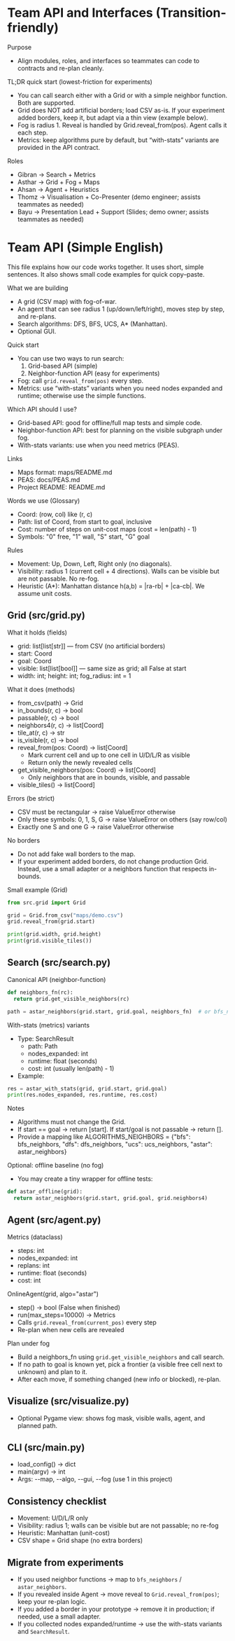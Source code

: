 # Team API and Interfaces (Transition-friendly)

Purpose
- Align modules, roles, and interfaces so teammates can code to contracts and re-plan cleanly.

TL;DR quick start (lowest-friction for experiments)
- You can call search either with a Grid or with a simple neighbor function. Both are supported.
- Grid does NOT add artificial borders; load CSV as-is. If your experiment added borders, keep it, but adapt via a thin view (example below).
- Fog is radius 1. Reveal is handled by Grid.reveal_from(pos). Agent calls it each step.
- Metrics: keep algorithms pure by default, but “with-stats” variants are provided in the API contract.

Roles
- Gibran → Search + Metrics
- Asthar → Grid + Fog + Maps
- Ahsan → Agent + Heuristics
- Thomz → Visualisation + Co-Presenter (demo engineer; assists teammates as needed)
- Bayu → Presentation Lead + Support (Slides; demo owner; assists teammates as needed)
# Team API (Simple English)

This file explains how our code works together. It uses short, simple sentences. It also shows small code examples for quick copy–paste.

What we are building
- A grid (CSV map) with fog-of-war.
- An agent that can see radius 1 (up/down/left/right), moves step by step, and re-plans.
- Search algorithms: DFS, BFS, UCS, A* (Manhattan).
- Optional GUI.

Quick start
- You can use two ways to run search:
  1) Grid-based API (simple)
  2) Neighbor-function API (easy for experiments)
- Fog: call `grid.reveal_from(pos)` every step.
- Metrics: use “with-stats” variants when you need nodes expanded and runtime; otherwise use the simple functions.

Which API should I use?
- Grid-based API: good for offline/full map tests and simple code.
- Neighbor-function API: best for planning on the visible subgraph under fog.
- With-stats variants: use when you need metrics (PEAS).

Links
- Maps format: maps/README.md
- PEAS: docs/PEAS.md
- Project README: README.md

Words we use (Glossary)
- Coord: (row, col) like (r, c)
- Path: list of Coord, from start to goal, inclusive
- Cost: number of steps on unit-cost maps (cost = len(path) - 1)
- Symbols: "0" free, "1" wall, "S" start, "G" goal

Rules
- Movement: Up, Down, Left, Right only (no diagonals).
- Visibility: radius 1 (current cell + 4 directions). Walls can be visible but are not passable. No re-fog.
- Heuristic (A*): Manhattan distance h(a,b) = |ra-rb| + |ca-cb|. We assume unit costs.

## Grid (src/grid.py)

What it holds (fields)
- grid: list[list[str]] — from CSV (no artificial borders)
- start: Coord
- goal: Coord
- visible: list[list[bool]] — same size as grid; all False at start
- width: int; height: int; fog_radius: int = 1

What it does (methods)
- from_csv(path) -> Grid
- in_bounds(r, c) -> bool
- passable(r, c) -> bool
- neighbors4(r, c) -> list[Coord]
- tile_at(r, c) -> str
- is_visible(r, c) -> bool
- reveal_from(pos: Coord) -> list[Coord]
  - Mark current cell and up to one cell in U/D/L/R as visible
  - Return only the newly revealed cells
- get_visible_neighbors(pos: Coord) -> list[Coord]
  - Only neighbors that are in bounds, visible, and passable
- visible_tiles() -> list[Coord]

Errors (be strict)
- CSV must be rectangular → raise ValueError otherwise
- Only these symbols: 0, 1, S, G → raise ValueError on others (say row/col)
- Exactly one S and one G → raise ValueError otherwise

No borders
- Do not add fake wall borders to the map.
- If your experiment added borders, do not change production Grid. Instead, use a small adapter or a neighbors function that respects in-bounds.

Small example (Grid)
```python
from src.grid import Grid

grid = Grid.from_csv("maps/demo.csv")
grid.reveal_from(grid.start)

print(grid.width, grid.height)
print(grid.visible_tiles())
```

## Search (src/search.py)

Canonical API (neighbor-function)
```python
def neighbors_fn(rc):
  return grid.get_visible_neighbors(rc)

path = astar_neighbors(grid.start, grid.goal, neighbors_fn)  # or bfs_neighbors/ucs_neighbors/dfs_neighbors
```

With-stats (metrics) variants
- Type: SearchResult
  - path: Path
  - nodes_expanded: int
  - runtime: float (seconds)
  - cost: int (usually len(path) - 1)
- Example:
```python
res = astar_with_stats(grid, grid.start, grid.goal)
print(res.nodes_expanded, res.runtime, res.cost)
```

Notes
- Algorithms must not change the Grid.
- If start == goal → return [start]. If start/goal is not passable → return [].
- Provide a mapping like ALGORITHMS_NEIGHBORS = {"bfs": bfs_neighbors, "dfs": dfs_neighbors, "ucs": ucs_neighbors, "astar": astar_neighbors}

Optional: offline baseline (no fog)
- You may create a tiny wrapper for offline tests:
```python
def astar_offline(grid):
  return astar_neighbors(grid.start, grid.goal, grid.neighbors4)
```

## Agent (src/agent.py)

Metrics (dataclass)
- steps: int
- nodes_expanded: int
- replans: int
- runtime: float (seconds)
- cost: int

OnlineAgent(grid, algo="astar")
- step() -> bool  (False when finished)
- run(max_steps=10000) -> Metrics
- Calls `grid.reveal_from(current_pos)` every step
- Re-plan when new cells are revealed

Plan under fog
- Build a neighbors_fn using `grid.get_visible_neighbors` and call search.
- If no path to goal is known yet, pick a frontier (a visible free cell next to unknown) and plan to it.
- After each move, if something changed (new info or blocked), re-plan.

## Visualize (src/visualize.py)

- Optional Pygame view: shows fog mask, visible walls, agent, and planned path.

## CLI (src/main.py)

- load_config() -> dict
- main(argv) -> int
- Args: --map, --algo, --gui, --fog (use 1 in this project)

## Consistency checklist

- Movement: U/D/L/R only
- Visibility: radius 1; walls can be visible but are not passable; no re-fog
- Heuristic: Manhattan (unit-cost)
- CSV shape = Grid shape (no extra borders)

## Migrate from experiments

- If you used neighbor functions → map to `bfs_neighbors` / `astar_neighbors`.
- If you revealed inside Agent → move reveal to `Grid.reveal_from(pos)`; keep your re-plan logic.
- If you added a border in your prototype → remove it in production; if needed, use a small adapter.
- If you collected nodes expanded/runtime → use the with-stats variants and `SearchResult`.

